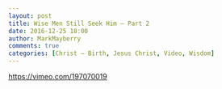 ```yaml
---
layout: post
title: Wise Men Still Seek Him – Part 2
date: 2016-12-25 18:00
author: MarkMayberry
comments: true
categories: [Christ – Birth, Jesus Christ, Video, Wisdom]
---
```

https://vimeo.com/197070019
